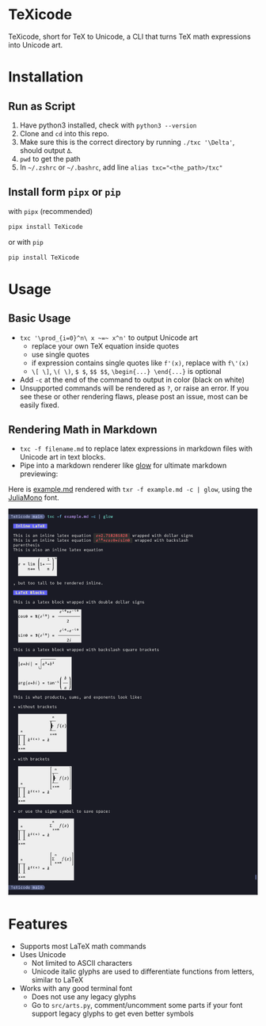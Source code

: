 TeXicode
========

TeXicode, short for TeX to Unicode, a CLI that turns TeX math expressions into Unicode art.

# Installation

## Run as Script

1. Have python3 installed, check with `python3 --version`
1. Clone and `cd` into this repo.
1. Make sure this is the correct directory by running `./txc '\Delta'`, should output `Δ`.
1. `pwd` to get the path
1. In `~/.zshrc` or `~/.bashrc`, add line `alias txc="<the_path>/txc"`

## Install form `pipx` or `pip`

with `pipx` (recommended)

```bash
pipx install TeXicode
```

or with `pip`

```bash
pip install TeXicode
```

# Usage

## Basic Usage

- `txc '\prod_{i=0}^n\ x ~=~ x^n'` to output Unicode art
    - replace your own TeX equation inside quotes
    - use single quotes
    - if expression contains single quotes like `f'(x)`, replace with `f\'(x)`
    - `\[ \]`, `\( \)`, `$ $`, `$$ $$`, `\begin{...} \end{...}` is optional
- Add `-c` at the end of the command to output in color (black on white)
- Unsupported commands will be rendered as `?`, or raise an error. If you see these or other rendering flaws, please post an issue, most can be easily fixed.

## Rendering Math in Markdown

- `txc -f filename.md` to replace latex expressions in markdown files with Unicode art in text blocks.
- Pipe into a markdown renderer like [glow](https://github.com/charmbracelet/glow) for ultimate markdown previewing:

Here is [example.md](example.md) rendered with `txr -f example.md -c | glow`, using the [JuliaMono](https://juliamono.netlify.app/) font.

![Screenshot](example.png)

# Features

- Supports most LaTeX math commands
- Uses Unicode
    - Not limited to ASCII characters
    - Unicode italic glyphs are used to differentiate functions from letters, similar to LaTeX
- Works with any good terminal font
    - Does not use any legacy glyphs
    - Go to `src/arts.py`, comment/uncomment some parts if your font support legacy glyphs to get even better symbols

<!--

# Design Principles

- Use box drawing characters for drawing lines and boxes
    - supported in almost all terminal fonts
    - consistent spacing between lines
    - fine tune length with half length glyphs
- Horizon (center line)
    - makes long concatenated expression readable
    - vertical horizon for &= aligning
    - space saving square roots kinda goes against this, might fix later when I find a better way to draw square roots
- Clarity over aesthetics
    - the square root tail is lengthened for clarity
    - all glyphs must connect, sums, square roots, etc
- Fully utilize Unicode features, expressions should look as good as the possibly can

# TODO

- update screenshot
- overline
- spaces should render in /text{}
    - easy
- \bm \boldsymbol
    - easy
- square root with multi line degree
    - with concat
- delimiters
    - tall angle brackets
    - `\middle`
- displaystyle
- better error, consistent with LaTeX
- turn it into a vim plugin

-->
